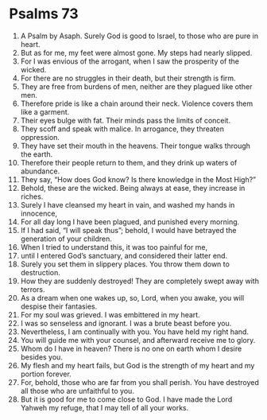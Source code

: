 ﻿
# Psalms 73
1. A Psalm by Asaph. Surely God is good to Israel, to those who are pure in heart. 
2. But as for me, my feet were almost gone. My steps had nearly slipped. 
3. For I was envious of the arrogant, when I saw the prosperity of the wicked. 
4. For there are no struggles in their death, but their strength is firm. 
5. They are free from burdens of men, neither are they plagued like other men. 
6. Therefore pride is like a chain around their neck. Violence covers them like a garment. 
7. Their eyes bulge with fat. Their minds pass the limits of conceit. 
8. They scoff and speak with malice. In arrogance, they threaten oppression. 
9. They have set their mouth in the heavens. Their tongue walks through the earth. 
10. Therefore their people return to them, and they drink up waters of abundance. 
11. They say, “How does God know? Is there knowledge in the Most High?” 
12. Behold, these are the wicked. Being always at ease, they increase in riches. 
13. Surely I have cleansed my heart in vain, and washed my hands in innocence, 
14. For all day long I have been plagued, and punished every morning. 
15. If I had said, “I will speak thus”; behold, I would have betrayed the generation of your children. 
16. When I tried to understand this, it was too painful for me, 
17. until I entered God’s sanctuary, and considered their latter end. 
18. Surely you set them in slippery places. You throw them down to destruction. 
19. How they are suddenly destroyed! They are completely swept away with terrors. 
20. As a dream when one wakes up, so, Lord, when you awake, you will despise their fantasies. 
21. For my soul was grieved. I was embittered in my heart. 
22. I was so senseless and ignorant. I was a brute beast before you. 
23. Nevertheless, I am continually with you. You have held my right hand. 
24. You will guide me with your counsel, and afterward receive me to glory. 
25. Whom do I have in heaven? There is no one on earth whom I desire besides you. 
26. My flesh and my heart fails, but God is the strength of my heart and my portion forever. 
27. For, behold, those who are far from you shall perish. You have destroyed all those who are unfaithful to you. 
28. But it is good for me to come close to God. I have made the Lord Yahweh my refuge, that I may tell of all your works. 
